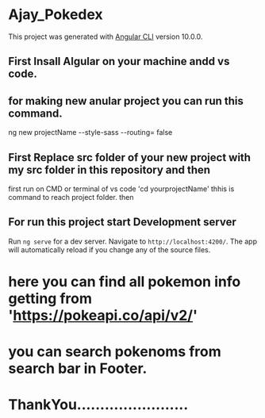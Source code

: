 # Ajay_Pokedex

This project was generated with [Angular CLI](https://github.com/angular/angular-cli) version 10.0.0.

## First Insall Algular on your machine andd vs code.
## for making new anular project you can run this command.
ng new projectName --style-sass --routing= false


## First Replace src folder of your new project with my src folder in this repository and then
first run on CMD or terminal of vs code
'cd yourprojectName' thhis is command to reach project folder.
then
## For run this project start Development server 

Run `ng serve` for a dev server. Navigate to `http://localhost:4200/`. The app will automatically reload if you change any of the source files.

# here you can find all pokemon info getting from 'https://pokeapi.co/api/v2/' 
# you can search pokenoms from search bar in Footer.


# ThankYou........................


